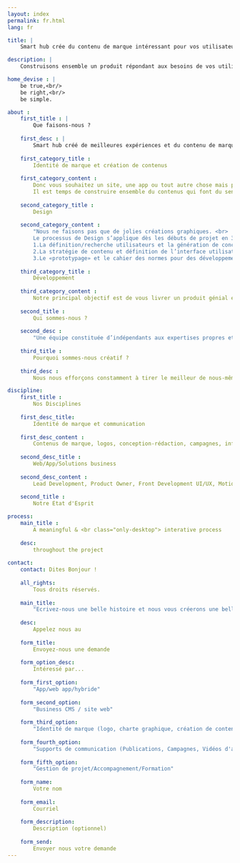 ```yaml
---
layout: index
permalink: fr.html
lang: fr

title: |
    Smart hub crée du contenu de marque intéressant pour vos utilisateurs.

description: |
    Construisons ensemble un produit répondant aux besoins de vos utilisateurs/clients autour de 3 axes : Définition utilisateurs, conceptualisation. Stratégie de contenu, définition de l'UI. Développements simple et pragmatiques.

home_devise : |
    be true,<br/>
    be right,<br/>
    be simple.

about :
    first_title : |
        Que faisons-nous ?
    
    first_desc : |
        Smart hub créé de meilleures expériences et du contenu de marque plus intéressant pour vos utilisateurs.
    
    first_category_title :
        Identité de marque et création de contenus
        
    first_category_content :
        Donc vous souhaitez un site, une app ou tout autre chose mais pour quel motif ? <br>
        Il est temps de construire ensemble du contenus qui font du sens et qui suscitent l’interêt ainsi qu’une identité de marque cohérente pour vos utilisateurs/clients.
    
    second_category_title :
        Design
        
    second_category_content :
        "Nous ne faisons pas que de jolies créations graphiques. <br>
        Le processus de Design s’applique dès les débuts de projet en 3 principales étapes : <br>
        1.La définition/recherche utilisateurs et la génération de concepts <br>
        2.La stratégie de contenu et définition de l’interface utilisateur <br>
        3.Le «prototypage» et le cahier des normes pour des développements efficaces"
        
    third_category_title :
        Développement
        
    third_category_content :
        Notre principal objectif est de vous livrer un produit génial et surtout simple et efficace.Nos développements sont pragmatiques et simples en utilisant les meilleurs standards technologiques et des solutions reconnues
        
    second_title :
        Qui sommes-nous ?
        
    second_desc :
        "Une équipe constituée d’indépendants aux expertises propres et aux compétences pluridisciplinaires. Une méthodologie commune : “People, not projects” Un précepte : being always driven by fun and super hard work!"
    
    third_title :
        Pourquoi sommes-nous créatif ?
        
    third_desc :
        Nous nous efforçons constamment à tirer le meilleur de nous-même individuellement et collectivement chaque jour. La curiosité est notre carburant communChacun de nous apporte ses influences et bagages personnels et professionnels que nous insufflons à chaque étapes de notre processus de création.

discipline:
    first_title :
        Nos Disciplines
        
    first_desc_title:
        Identité de marque et communication
    
    first_desc_content :
        Contenus de marque, logos, conception-rédaction, campagnes, infographies, illustrations, vidéos d’animation
    
    second_desc_title :
        Web/App/Solutions business
    
    second_desc_content :
        Lead Development, Product Owner, Front Development UI/UX, Motion Design, Graphic Design
        
    second_title :
        Notre Etat d'Esprit

process:
    main_title :
        A meaningful & <br class="only-desktop"> interative process
    
    desc:
        throughout the project
        
contact:
    contact: Dites Bonjour !
        
    all_rights:
        Tous droits réservés.
    
    main_title:
        "Ecrivez-nous une belle histoire et nous vous créerons une belle expérience"
    
    desc:
        Appelez nous au
        
    form_title:
        Envoyez-nous une demande
        
    form_option_desc:
        Intéressé par...
    
    form_first_option:
        "App/web app/hybride"
        
    form_second_option:    
        "Business CMS / site web"
        
    form_third_option:    
        "Identité de marque (logo, charte graphique, création de contenus..)"
        
    form_fourth_option:    
        "Supports de communication (Publications, Campagnes, Vidéos d'animation, illustration/infographies)"
        
    form_fifth_option:    
        "Gestion de projet/Accompagnement/Formation"
        
    form_name:
        Votre nom
        
    form_email:
        Courriel
        
    form_description:
        Description (optionnel)
        
    form_send:
        Envoyer nous votre demande
---
```

